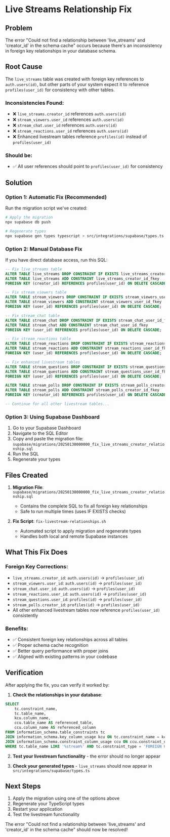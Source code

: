 # Live Streams Relationship Fix

## Problem
The error "Could not find a relationship between 'live_streams' and 'creator_id' in the schema cache" occurs because there's an inconsistency in foreign key relationships in your database schema.

## Root Cause
The `live_streams` table was created with foreign key references to `auth.users(id)`, but other parts of your system expect it to reference `profiles(user_id)` for consistency with other tables.

### Inconsistencies Found:
- ❌ `live_streams.creator_id` references `auth.users(id)` 
- ❌ `stream_viewers.user_id` references `auth.users(id)`
- ❌ `stream_chat.user_id` references `auth.users(id)`
- ❌ `stream_reactions.user_id` references `auth.users(id)`
- ❌ Enhanced livestream tables reference `profiles(id)` instead of `profiles(user_id)`

### Should be:
- ✅ All user references should point to `profiles(user_id)` for consistency

## Solution

### Option 1: Automatic Fix (Recommended)
Run the migration script we've created:

```bash
# Apply the migration
npx supabase db push

# Regenerate types
npx supabase gen types typescript > src/integrations/supabase/types.ts
```

### Option 2: Manual Database Fix
If you have direct database access, run this SQL:

```sql
-- Fix live_streams table
ALTER TABLE live_streams DROP CONSTRAINT IF EXISTS live_streams_creator_id_fkey;
ALTER TABLE live_streams ADD CONSTRAINT live_streams_creator_id_fkey 
FOREIGN KEY (creator_id) REFERENCES profiles(user_id) ON DELETE CASCADE;

-- Fix stream_viewers table
ALTER TABLE stream_viewers DROP CONSTRAINT IF EXISTS stream_viewers_user_id_fkey;
ALTER TABLE stream_viewers ADD CONSTRAINT stream_viewers_user_id_fkey 
FOREIGN KEY (user_id) REFERENCES profiles(user_id) ON DELETE CASCADE;

-- Fix stream_chat table
ALTER TABLE stream_chat DROP CONSTRAINT IF EXISTS stream_chat_user_id_fkey;
ALTER TABLE stream_chat ADD CONSTRAINT stream_chat_user_id_fkey 
FOREIGN KEY (user_id) REFERENCES profiles(user_id) ON DELETE CASCADE;

-- Fix stream_reactions table
ALTER TABLE stream_reactions DROP CONSTRAINT IF EXISTS stream_reactions_user_id_fkey;
ALTER TABLE stream_reactions ADD CONSTRAINT stream_reactions_user_id_fkey 
FOREIGN KEY (user_id) REFERENCES profiles(user_id) ON DELETE CASCADE;

-- Fix enhanced livestream tables
ALTER TABLE stream_questions DROP CONSTRAINT IF EXISTS stream_questions_user_id_fkey;
ALTER TABLE stream_questions ADD CONSTRAINT stream_questions_user_id_fkey 
FOREIGN KEY (user_id) REFERENCES profiles(user_id) ON DELETE CASCADE;

ALTER TABLE stream_polls DROP CONSTRAINT IF EXISTS stream_polls_creator_id_fkey;
ALTER TABLE stream_polls ADD CONSTRAINT stream_polls_creator_id_fkey 
FOREIGN KEY (creator_id) REFERENCES profiles(user_id) ON DELETE CASCADE;

-- Continue for all other livestream tables...
```

### Option 3: Using Supabase Dashboard
1. Go to your Supabase Dashboard
2. Navigate to the SQL Editor
3. Copy and paste the migration file: `supabase/migrations/20250130000000_fix_live_streams_creator_relationship.sql`
4. Run the SQL
5. Regenerate your types

## Files Created

1. **Migration File**: `supabase/migrations/20250130000000_fix_live_streams_creator_relationship.sql`
   - Contains the complete SQL to fix all foreign key relationships
   - Safe to run multiple times (uses IF EXISTS checks)

2. **Fix Script**: `fix-livestream-relationships.sh`
   - Automated script to apply migration and regenerate types
   - Handles both local and remote Supabase instances

## What This Fix Does

### Foreign Key Corrections:
- `live_streams.creator_id`: `auth.users(id)` → `profiles(user_id)`
- `stream_viewers.user_id`: `auth.users(id)` → `profiles(user_id)`
- `stream_chat.user_id`: `auth.users(id)` → `profiles(user_id)`
- `stream_reactions.user_id`: `auth.users(id)` → `profiles(user_id)`
- `stream_questions.user_id`: `profiles(id)` → `profiles(user_id)`
- `stream_polls.creator_id`: `profiles(id)` → `profiles(user_id)`
- All other enhanced livestream tables now reference `profiles(user_id)` consistently

### Benefits:
- ✅ Consistent foreign key relationships across all tables
- ✅ Proper schema cache recognition
- ✅ Better query performance with proper joins
- ✅ Aligned with existing patterns in your codebase

## Verification

After applying the fix, you can verify it worked by:

1. **Check the relationships in your database**:
```sql
SELECT 
    tc.constraint_name,
    tc.table_name,
    kcu.column_name,
    ccu.table_name AS referenced_table,
    ccu.column_name AS referenced_column
FROM information_schema.table_constraints tc
JOIN information_schema.key_column_usage kcu ON tc.constraint_name = kcu.constraint_name
JOIN information_schema.constraint_column_usage ccu ON ccu.constraint_name = tc.constraint_name
WHERE tc.table_name LIKE '%stream%' AND tc.constraint_type = 'FOREIGN KEY';
```

2. **Test your livestream functionality** - the error should no longer appear

3. **Check your generated types** - `live_streams` should now appear in `src/integrations/supabase/types.ts`

## Next Steps

1. Apply the migration using one of the options above
2. Regenerate your TypeScript types
3. Restart your application
4. Test the livestream functionality

The error "Could not find a relationship between 'live_streams' and 'creator_id' in the schema cache" should now be resolved!